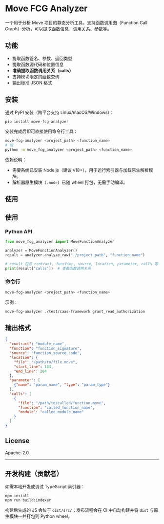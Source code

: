 # Move FCG Analyzer

一个用于分析 Move 项目的静态分析工具，支持函数调用图（Function Call Graph）分析，可以提取函数信息、调用关系、参数等。

## 功能

- 提取函数签名、参数、返回类型
- 提取函数源代码和位置信息
- **准确提取函数调用关系（calls）**
- 支持模块限定的函数查询
- 输出标准 JSON 格式

## 安装

通过 PyPI 安装（跨平台支持 Linux/macOS/Windows）：

```bash
pip install move-fcg-analyzer
```

安装完成后即可直接使用命令行工具：

```bash
move-fcg-analyzer <project_path> <function_name>
# 或
python -m move_fcg_analyzer <project_path> <function_name>
```

依赖说明：
- 需要系统已安装 Node.js（建议 v18+），用于运行索引器与加载原生解析模块。
- 解析器原生模块（`.node`）已随 wheel 打包，无需手动编译。

## 使用

## 使用

### Python API

```python
from move_fcg_analyzer import MoveFunctionAnalyzer

analyzer = MoveFunctionAnalyzer()
result = analyzer.analyze_raw("./project_path", "function_name")

# result 包含 contract, function, source, location, parameter, calls 等字段
print(result["calls"])  # 查看函数调用关系
```

### 命令行

```bash
move-fcg-analyzer <project_path> <function_name>
```

示例：
```bash
move-fcg-analyzer ./test/caas-framework grant_read_authorization
```

## 输出格式

```json
{
  "contract": "module_name",
  "function": "function_signature",
  "source": "function_source_code",
  "location": {
    "file": "/path/to/file.move",
    "start_line": 134,
    "end_line": 204
  },
  "parameter": [
    {"name": "param_name", "type": "param_type"}
  ],
  "calls": [
    {
      "file": "/path/to/called/function.move",
      "function": "called_function_name",
      "module": "called_module_name"
    }
  ]
}
```

## License

Apache-2.0

---

## 开发构建（贡献者）

如需本地开发或调试 TypeScript 索引器：

```bash
npm install
npm run build:indexer
```

构建后生成的 JS 会位于 `dist/src/`；发布流程会在 CI 中自动构建并将 `dist` 与原生模块一并打包到 Python wheel。
